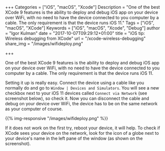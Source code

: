 +++
Categories = ["iOS", "macOS", "Xcode"]
Description = "One of the best XCode 9 features is the ability to deploy and debug iOS app on your device over WiFi, with no need to have the device connected to you computer by a cable. The only requirement is that the device runs iOS 11."
Tags = ["iOS", "macOS", "XCode"]
Keywords = ["iOS", "macOS", "Xcode", "Debug"]
author = "Igor Kulman"
date = "2017-10-07T09:29:12+01:00"
title = "iOS tip: Wireless debugging from XCode"
url = "/xcode-wireless-debugging"
share_img = "/images/wifideploy.png"

+++

One of the best XCode 9 features is the ability to deploy and debug iOS app on your device over WiFi, with no need to have the device connected to you computer by a cable. The only requirement is that the device runs iOS 11. 

Setting it up is really easy. Connect the device using a cable like you normally do and go to `Window | Devices and Simulators`. You will see a new checkbox next to your iOS 11 devices called `Connect via Network` (see screenshot below), so check it. Now you can disconnect the cable and debug on your device over WiFi, the device has to be on the same network as your computer of course. 

{{% img-responsive "/images/wifideploy.png" %}}

<!--more-->

If it does not work on the first try, reboot your device, it will help. To check if XCode sees your device on the network, look for the icon of a globe next to your device's name in the left pane of the window (as shown on the screenshot).